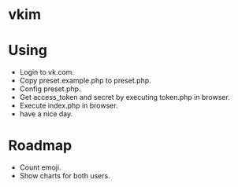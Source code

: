 # vkim #

# Using #
* Login to vk.com.
* Copy preset.example.php to preset.php.
* Config preset.php.
* Get access_token and secret by executing token.php in browser.
* Execute index.php in browser.
* have a nice day.

# Roadmap #
* Count emoji.
* Show charts for both users.